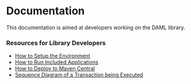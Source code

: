 # Documentation

This documentation is aimed at developers working on the DAML library.

### Resources for Library Developers

- [How to Setup the Environment](setupenv.md)
- [How to Run Included Applications](running.md)
- [How to Deploy to Maven Central](deploy.md)
- [Sequence Diagram of a Transaction being Executed](flow.md)
